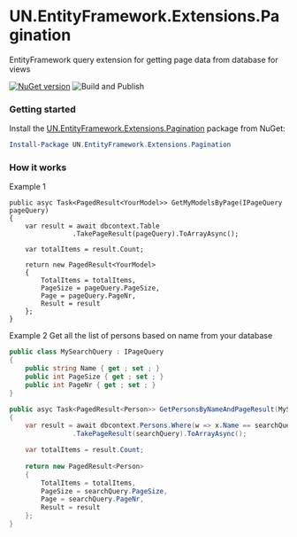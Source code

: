 # UN.EntityFramework.Extensions.Pagination
EntityFramework query extension for getting page data from database for views

[![NuGet version](https://badge.fury.io/nu/UN.EntityFramework.Extensions.Pagination.png)](https://badge.fury.io/nu/UN.EntityFramework.Extensions.Pagination) ![Build and Publish](https://github.com/umairsyed613/UN.EntityFramework.Extensions.Pagination/workflows/Build%20and%20Publish/badge.svg)

### Getting started

Install the [UN.EntityFramework.Extensions.Pagination](https://www.nuget.org/packages/UN.EntityFramework.Extensions.Pagination/) package from NuGet:

```powershell
Install-Package UN.EntityFramework.Extensions.Pagination
```


### How it works

Example 1
```charp
public asyc Task<PagedResult<YourModel>> GetMyModelsByPage(IPageQuery pageQuery)
{
	var result = await dbcontext.Table
                .TakePageResult(pageQuery).ToArrayAsync();

	var totalItems = result.Count;
	
    return new PagedResult<YourModel>
    {
        TotalItems = totalItems,
        PageSize = pageQuery.PageSize,
        Page = pageQuery.PageNr,
        Result = result
    };
}
```

Example 2
Get all the list of persons based on name from your database

```csharp
public class MySearchQuery : IPageQuery
{
	public string Name { get ; set ; }	
	public int PageSize { get ; set ; }
	public int PageNr { get ; set ; }
}

public asyc Task<PagedResult<Person>> GetPersonsByNameAndPageResult(MySearchQuery searchQuery)
{
	var result = await dbcontext.Persons.Where(w => x.Name == searchQuery.Name)
                .TakePageResult(searchQuery).ToArrayAsync();

	var totalItems = result.Count;
	
    return new PagedResult<Person>
    {
        TotalItems = totalItems,
        PageSize = searchQuery.PageSize,
        Page = searchQuery.PageNr,
        Result = result
    };
}

```
